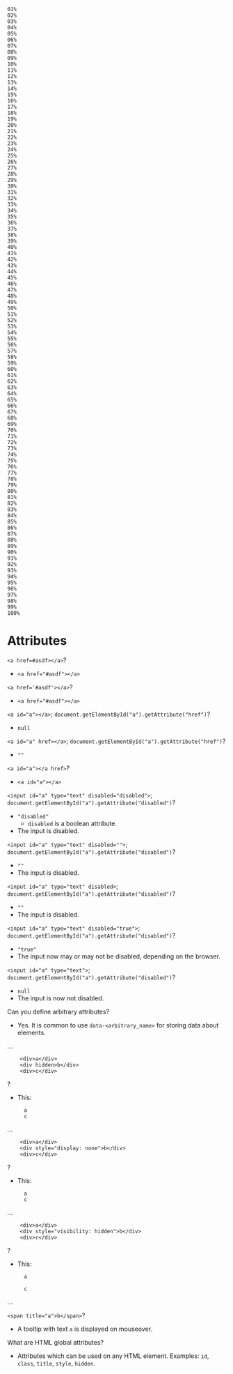 	01%
	02%
	03%
	04%
	05%
	06%
	07%
	08%
	09%
	10%
	11%
	12%
	13%
	14%
	15%
	16%
	17%
	18%
	19%
	20%
	21%
	22%
	23%
	24%
	25%
	26%
	27%
	28%
	29%
	30%
	31%
	32%
	33%
	34%
	35%
	36%
	37%
	38%
	39%
	40%
	41%
	42%
	43%
	44%
	45%
	46%
	47%
	48%
	49%
	50%
	51%
	52%
	53%
	54%
	55%
	56%
	57%
	58%
	59%
	60%
	61%
	62%
	63%
	64%
	65%
	66%
	67%
	68%
	69%
	70%
	71%
	72%
	73%
	74%
	75%
	76%
	77%
	78%
	79%
	80%
	81%
	82%
	83%
	84%
	85%
	86%
	87%
	88%
	89%
	90%
	91%
	92%
	93%
	94%
	95%
	96%
	97%
	98%
	99%
	100%

# Attributes

`<a href=#asdf></a>`?

* `<a href="#asdf"></a>`

`<a href='#asdf'></a>`?

* `<a href="#asdf"></a>`

`<a id="a"></a>`; `document.getElementById("a").getAttribute("href")`?

* `null`

`<a id="a" href></a>`; `document.getElementById("a").getAttribute("href")`?

* `""`

`<a id="a"></a href>`?

* `<a id="a"></a>`

`<input id="a" type="text" disabled="disabled">`; `document.getElementById("a").getAttribute("disabled")`?

* `"disabled"`
	* `disabled` is a boolean attribute.
* The input is disabled.

`<input id="a" type="text" disabled="">`; `document.getElementById("a").getAttribute("disabled")`?

* `""`
* The input is disabled.

`<input id="a" type="text" disabled>`; `document.getElementById("a").getAttribute("disabled")`?

* `""`
* The input is disabled.

`<input id="a" type="text" disabled="true">`; `document.getElementById("a").getAttribute("disabled")`?

* `"true"`
* The input now may or may not be disabled, depending on the browser.

`<input id="a" type="text">`; `document.getElementById("a").getAttribute("disabled")`?

* `null`
* The input is now not disabled.

Can you define arbitrary attributes?

* Yes. It is common to use `data-<arbitrary_name>` for storing data about elements.

...

		<div>a</div>
		<div hidden>b</div>
		<div>c</div>

?

* This:

		a
		c

...

		<div>a</div>
		<div style="display: none">b</div>
		<div>c</div>

?

* This:

		a
		c

...

		<div>a</div>
		<div style="visibility: hidden">b</div>
		<div>c</div>

?

* This:

		a
		
		c

...

`<span title="a">b</span>`?

* A tooltip with text `a` is displayed on mouseover.

What are HTML global attributes?

* Attributes which can be used on any HTML element. Examples: `id`, `class`, `title`, `style`, `hidden`.
